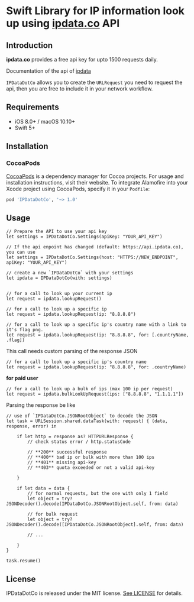 #  Swift Library for IP information look up using [ipdata.co](https://ipdata.co/) API

## Introduction

**ipdata.co** provides a free api key for upto 1500 requests daily.

Documentation of the api of [ipdata](https://docs.ipdata.co/)

`IPDataDotCo` allows you to create the `URLRequest` you  need to request the api, then you are free to include it in your network workflow.

## Requirements

- iOS 8.0+ / macOS 10.10+
- Swift 5+

## Installation

### CocoaPods

[CocoaPods](https://cocoapods.org) is a dependency manager for Cocoa projects. For usage and installation instructions, visit their website. To integrate Alamofire into your Xcode project using CocoaPods, specify it in your `Podfile`:

```ruby
pod 'IPDataDotCo', '~> 1.0'
```


## Usage

```
// Prepare the API to use your api key
let settings = IPDataDotCo.Settings(apiKey: "YOUR_API_KEY")

// If the api enpoint has changed (default: https://api.ipdata.co), you can use
let settings = IPDataDotCo.Settings(host: "HTTPS://NEW_ENDPOINT", apiKey: "YOUR_API_KEY")

// create a new `IPDataDotCo` with your settings
let ipdata = IPDataDotCo(with: settings)


```

```
// for a call to look up your current ip
let request = ipdata.lookupRequest()
```

```
// for a call to look up a specific ip
let request = ipdata.lookupRequest(ip: "8.8.8.8")
```

```
// for a call to look up a specific ip's country name with a link to it's flag png.
let request = ipdata.lookupRequest(ip: "8.8.8.8", for: [.countryName, .flag])
```

This call needs custom parsing of the response JSON

```
// for a call to look up a specific ip's country name
let request = ipdata.lookupRequest(ip: "8.8.8.8", for: .countryName)
```

**for paid user** 

```
// for a call to look up a bulk of ips (max 100 ip per request)
let request = ipdata.bulkLookUpRequest(ips: ["8.8.8.8", "1.1.1.1"])
```

Parsing the response be like

```
// use of `IPDataDotCo.JSONRootObject` to decode the JSON
let task = URLSession.shared.dataTask(with: request) { (data, response, error) in

    if let http = response as? HTTPURLResponse {
        // check status error / http.statusCode
        
        // **200** successful response
        // **400** bad ip or bulk with more than 100 ips
        // **401** missing api-key
        // **403** quota exceeded or not a valid api-key

    }

    if let data = data {
        // for normal requests, but the one with only 1 field
        let object = try? JSONDecoder().decode(IPDataDotCo.JSONRootObject.self, from: data)

        // for bulk request
        let object = try? JSONDecoder().decode([IPDataDotCo.JSONRootObject].self, from: data)

        // ...

    }
}

task.resume()

```


## License

IPDataDotCo is released under the MIT license. [See LICENSE](http://www.opensource.org/licenses/mit-license.php) for details.
